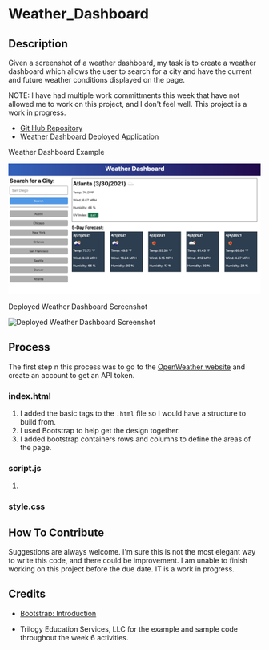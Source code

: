 # Weather_Dashboard

## Description

Given a screenshot of a weather dashboard, my task is to create a weather dashboard which allows the user to search for a city and have the current and future weather conditions displayed on the page.

NOTE: I have had multiple work committments this week that have not allowed me to work on this project, and I don't feel well. This project is a work in progress. 

- [Git Hub Repository](https://github.com/areitan/Weather_Dashboard)
- [Weather Dashboard Deployed Application](https://areitan.github.io/Weather_Dashboard/)

Weather Dashboard Example

![Weather Dashboard Example](./assets/images/06-server-side-apis-homework-demo.png)

Deployed Weather Dashboard Screenshot

![Deployed Weather Dashboard Screenshot](./assets/images/********.png)


## Process

The first step n this process was to go to the [OpenWeather website](https://openweathermap.org/) and create an account to get an API token.

### index.html

1. I added the basic tags to the ```.html``` file so I would have a structure to build from.
2. I used Bootstrap to help get the design together.
3. I added bootstrap containers rows and columns to define the areas of the page. 

### script.js

1. 


### style.css



## How To Contribute

Suggestions are always welcome. I'm sure this is not the most elegant way to write this code, and there could be improvement. I am unable to finish working on this project before the due date. IT is a work in progress. 

## Credits
- [Bootstrap: Introduction](https://getbootstrap.com/docs/5.1/getting-started/introduction/)

- Trilogy Education Services, LLC for the example and sample code throughout the week 6 activities.